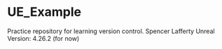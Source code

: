 # UE_Example
 Practice repository for learning version control.
Spencer Lafferty
Unreal Version: 4.26.2 (for now)